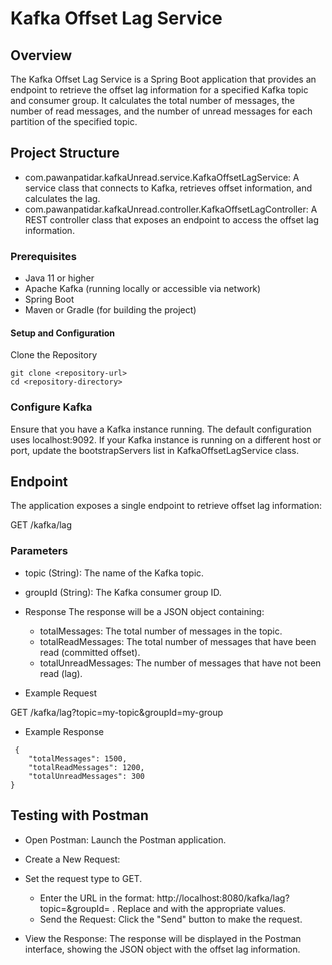 # Kafka Offset Lag Service
## Overview
The Kafka Offset Lag Service is a Spring Boot application that provides an endpoint to retrieve the offset lag information for a specified Kafka topic and consumer group. It calculates the total number of messages, the number of read messages, and the number of unread messages for each partition of the specified topic.

## Project Structure
- com.pawanpatidar.kafkaUnread.service.KafkaOffsetLagService: A service class that connects to Kafka, retrieves offset information, and calculates the lag.
- com.pawanpatidar.kafkaUnread.controller.KafkaOffsetLagController: A REST controller class that exposes an endpoint to access the offset lag information.

###  Prerequisites
- Java 11 or higher
- Apache Kafka (running locally or accessible via network)
- Spring Boot
- Maven or Gradle (for building the project)

#### Setup and Configuration
Clone the Repository
```
git clone <repository-url>
cd <repository-directory>
```
### Configure Kafka
Ensure that you have a Kafka instance running. The default configuration uses localhost:9092. If your Kafka instance is running on a different host or port, update the bootstrapServers list in KafkaOffsetLagService class.


## Endpoint
The application exposes a single endpoint to retrieve offset lag information:

GET /kafka/lag
### Parameters
- topic (String): The name of the Kafka topic.
- groupId (String): The Kafka consumer group ID.

- Response
The response will be a JSON object containing:

     - totalMessages: The total number of messages in the topic.
     - totalReadMessages: The total number of messages that have been read (committed offset).
     - totalUnreadMessages: The number of messages that have not been read (lag).

- Example Request

GET /kafka/lag?topic=my-topic&groupId=my-group

- Example Response

```
 {
    "totalMessages": 1500,
    "totalReadMessages": 1200,
    "totalUnreadMessages": 300
}
 ``` 


## Testing with Postman
- Open Postman: Launch the Postman application.

- Create a New Request:

- Set the request type to GET.
     - Enter the URL in the format: http://localhost:8080/kafka/lag?topic=<topic>&groupId=<groupId> . Replace <topic> and <groupId> with the appropriate values.
     -  Send the Request: Click the "Send" button to make the request.

- View the Response: The response will be displayed in the Postman interface, showing the JSON object with the offset lag information.
 
